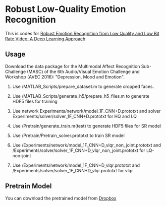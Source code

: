 # Robust Low-Quality Emotion Recognition

This is codes for [Robust Emotion Recognition from Low Quality and Low Bit Rate Video: A Deep Learning Approach](https://arxiv.org/abs/1709.03126)

## Usage
Download the data package for the Multimodal Affect Recognition Sub-Challenge (MASC) of the 6th Audio/Visual Emotion Challenge and Workshop (AVEC 2016): "Depression, Mood and Emotion".  

1. Use /MATLAB_Scripts/prepare_dataset.m to generate cropped faces.  
2. Use /MATLAB_Scripts/generate_h5/prepare_h5_files.m to generate HDF5 files for training  
3. Use network Experiments/network/model_1F_CNN+D.prototxt and solver Experiments/solver/solver_1F_CNN+D.prototxt for HQ and LQ  

4. Use /Pretrain/generate_train.m(test) to generate HDF5 files for SR model  
5. Use /Pretrain/Pretrain_solver.prototxt to train SR model  

6. Use /Experiments/network/model_1F_CNN+D_vlqr_non_joint.prototxt and /Experiments/solver/solver_1F_CNN+D_vlqr_non_joint.prototxt for LQ-non-joint  
7. Use /Experiments/network/model_1F_CNN+D_vlqr.prototxt and /Experiments/solver/solver_1F_CNN+D_vlqr.prototxt for vlqr  

## Pretrain Model
You can download the pretrained model from [Dropbox](https://www.dropbox.com/sh/9qmsk7xottrtuht/AAAUnjcZ8o4JWkUdSYhrmEuNa/MATLABscripts/recon/weights?dl=0&lst=)  
